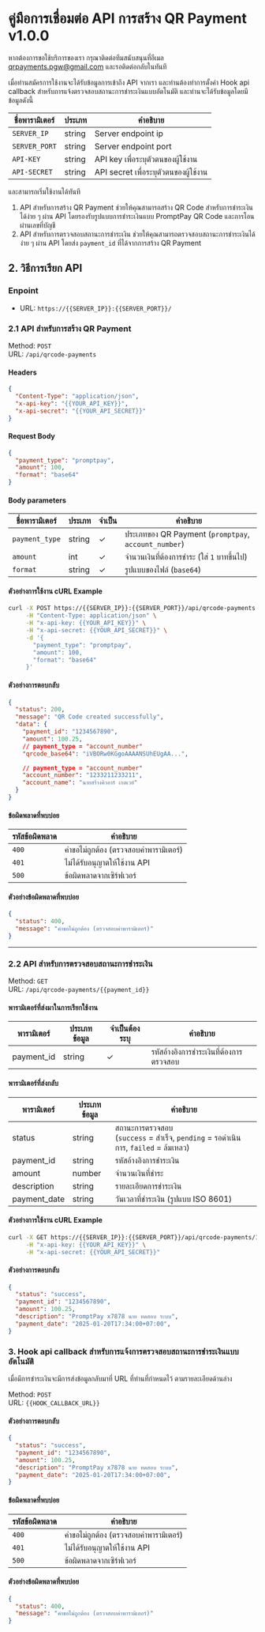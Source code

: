 # คู่มือการเชื่อมต่อ API การสร้าง QR Payment v1.0.0

หากต้องการขอใช้บริการของเรา กรุณาติดต่อทีมสนับสนุนที่อีเมล <qrpayments.pgw@gmail.com> และรอติดต่อกลับในทันที

เมื่อท่านสมัครการใช้งานจะได้รับข้อมูลการเข้าถึง API จากเรา และท่านต้องทำการตั้งค่า Hook api callback สำหรับการแจ้งตรวจสอบสถานะการชำระเงินแบบอัตโนมัติ และท่านจะได้รับข้อมูลโดยมีข้อมูลดังนี้

| ชื่อพารามิเตอร์ | ประเภท | คำอธิบาย |
|---------------|------|---------|
| `SERVER_IP` | string | Server endpoint ip |
| `SERVER_PORT` | string | Server endpoint port |
| `API-KEY` | string | API key เพื่อระบุตัวตนของผู้ใช้งาน |
| `API-SECRET` | string | API secret เพื่อระบุตัวตนของผู้ใช้งาน |

และสามารถเริ่มใช้งานได้ทันที

1. API สำหรับการสร้าง QR Payment ช่วยให้คุณสามารถสร้าง QR Code สำหรับการชำระเงินได้ง่าย ๆ ผ่าน API โดยรองรับรูปแบบการชำระเงินแบบ PromptPay QR Code และการโอนผ่านเลขที่บัญชี
2. API สำหรับการตรวจสอบสถานะการชำระเงิน ช่วยให้คุณสามารถตรวจสอบสถานะการชำระเงินได้ง่าย ๆ ผ่าน API โดยส่ง `payment_id` ที่ได้จากการสร้าง QR Payment

## 2. วิธีการเรียก API

### Enpoint

- URL: `https://{{SERVER_IP}}:{{SERVER_PORT}}/`

### 2.1 API สำหรับการสร้าง QR Payment

Method: `POST`<br/>
URL: `/api/qrcode-payments`

#### Headers

```json
{
  "Content-Type": "application/json",
  "x-api-key": "{{YOUR_API_KEY}}",
  "x-api-secret": "{{YOUR_API_SECRET}}"
}
```

#### Request Body

```json
{
  "payment_type": "promptpay", 
  "amount": 100,
  "format": "base64"
}
```

#### Body parameters

| ชื่อพารามิเตอร์ | ประเภท | จำเป็น | คำอธิบาย |
|---------------|------|--------|---------|
| `payment_type` | string | ✓ | ประเภทของ QR Payment (`promptpay`, `account_number`) |
| `amount` | int | ✓ | จำนวนเงินที่ต้องการชำระ (ใส่ `1` บาทขึ้นไป) |
| `format` | string | ✓ | รูปแบบของไฟล์ (`base64`) |

#### ตัวอย่างการใช้งาน cURL Example

```bash
curl -X POST https://{{SERVER_IP}}:{{SERVER_PORT}}/api/qrcode-payments \
     -H "Content-Type: application/json" \
     -H "x-api-key: {{YOUR_API_KEY}}" \
     -H "x-api-secret: {{YOUR_API_SECRET}}" \
     -d '{
       "payment_type": "promptpay",
       "amount": 100,
       "format": "base64"
     }' 
```

#### ตัวอย่างการตอบกลับ

```json
{
  "status": 200,
  "message": "QR Code created successfully",
  "data": {
    "payment_id": "1234567890",
    "amount": 100.25,
    // payment_type = "account_number"
    "qrcode_base64": "iVBORw0KGgoAAAANSUhEUgAA...",

    // payment_type = "account_number"
    "account_number": "1233211233211",
    "account_name": "นายสร้างคิวอาร์ เกตเวย์"
  }
}
```

#### ข้อผิดพลาดที่พบบ่อย

| รหัสข้อผิดพลาด | คำอธิบาย |
|--------------|---------|
| `400` | คำขอไม่ถูกต้อง (ตรวจสอบค่าพารามิเตอร์) |
| `401` | ไม่ได้รับอนุญาตให้ใช้งาน API |
| `500` | ข้อผิดพลาดจากเซิร์ฟเวอร์ |

#### ตัวอย่างข้อผิดพลาดที่พบบ่อย

```json
{
  "status": 400,
  "message": "คำขอไม่ถูกต้อง (ตรวจสอบค่าพารามิเตอร์)"
}
```

---

### 2.2 API สำหรับการตรวจสอบสถานะการชำระเงิน

Method: `GET`<br/>
URL: `/api/qrcode-payments/{{payment_id}}`

#### พารามิเตอร์ที่ส่งมาในการเรียกใช้งาน

| พารามิเตอร์ | ประเภทข้อมูล | จำเป็นต้องระบุ | คำอธิบาย |
|-----------|------------|--------------|----------|
| payment_id | string | ✓ | รหัสอ้างอิงการชำระเงินที่ต้องการตรวจสอบ |

#### พารามิเตอร์ที่ส่งกลับ

| พารามิเตอร์ | ประเภทข้อมูล | คำอธิบาย |
|-----------|------------|----------|
| status | string | สถานะการตรวจสอบ <br/>(`success` = สำเร็จ, `pending` = รอดำเนินการ, `failed` = ล้มเหลว) |
| payment_id | string | รหัสอ้างอิงการชำระเงิน |
| amount | number | จำนวนเงินที่ชำระ |
| description | string | รายละเอียดการชำระเงิน |
| payment_date | string | วันเวลาที่ชำระเงิน (รูปแบบ ISO 8601) |

#### ตัวอย่างการใช้งาน cURL Example

```bash
curl -X GET https://{{SERVER_IP}}:{{SERVER_PORT}}/api/qrcode-payments/1234567890 \
     -H "x-api-key: {{YOUR_API_KEY}}" \
     -H "x-api-secret: {{YOUR_API_SECRET}}"
```

#### ตัวอย่างการตอบกลับ

```json
{
  "status": "success",
  "payment_id": "1234567890",
  "amount": 100.25,
  "description": "PromptPay x7878 นาย ทดสอบ ระบบ",
  "payment_date": "2025-01-20T17:34:00+07:00",
}
```

### 3. Hook api callback สำหรับการแจ้งการตรวจสอบสถานะการชำระเงินแบบอัตโนมัติ

เมื่อมีการชำระเงินจะมีการส่งข้อมูลกลับมาที่ URL ที่ท่านที่กำหนดไว้ ตามรายละเอียดด้านล่าง

Method: `POST`<br/>
URL: `{{HOOK_CALLBACK_URL}}`

#### ตัวอย่างการตอบกลับ

```json
{
  "status": "success",
  "payment_id": "1234567890",
  "amount": 100.25,
  "description": "PromptPay x7878 นาย ทดสอบ ระบบ",
  "payment_date": "2025-01-20T17:34:00+07:00",
}
```

#### ข้อผิดพลาดที่พบบ่อย

| รหัสข้อผิดพลาด | คำอธิบาย |
|--------------|---------|
| `400` | คำขอไม่ถูกต้อง (ตรวจสอบค่าพารามิเตอร์) |
| `401` | ไม่ได้รับอนุญาตให้ใช้งาน API |
| `500` | ข้อผิดพลาดจากเซิร์ฟเวอร์ |

#### ตัวอย่างข้อผิดพลาดที่พบบ่อย

```json
{
  "status": 400,
  "message": "คำขอไม่ถูกต้อง (ตรวจสอบค่าพารามิเตอร์)"
}
```
